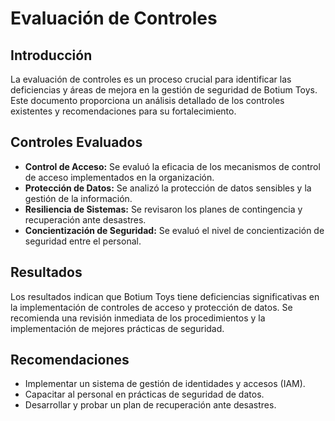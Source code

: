 # Evaluación de Controles

## Introducción
La evaluación de controles es un proceso crucial para identificar las deficiencias y áreas de mejora en la gestión de seguridad de Botium Toys. Este documento proporciona un análisis detallado de los controles existentes y recomendaciones para su fortalecimiento.

## Controles Evaluados
- **Control de Acceso:** Se evaluó la eficacia de los mecanismos de control de acceso implementados en la organización. 
- **Protección de Datos:** Se analizó la protección de datos sensibles y la gestión de la información.
- **Resiliencia de Sistemas:** Se revisaron los planes de contingencia y recuperación ante desastres.
- **Concientización de Seguridad:** Se evaluó el nivel de concientización de seguridad entre el personal.

## Resultados
Los resultados indican que Botium Toys tiene deficiencias significativas en la implementación de controles de acceso y protección de datos. Se recomienda una revisión inmediata de los procedimientos y la implementación de mejores prácticas de seguridad.

## Recomendaciones
- Implementar un sistema de gestión de identidades y accesos (IAM).
- Capacitar al personal en prácticas de seguridad de datos.
- Desarrollar y probar un plan de recuperación ante desastres.
